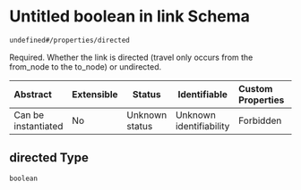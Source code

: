 # Untitled boolean in link Schema

```txt
undefined#/properties/directed
```

Required. Whether the link is directed (travel only occurs from the from_node to the to_node) or undirected.


| Abstract            | Extensible | Status         | Identifiable            | Custom Properties | Additional Properties | Access Restrictions | Defined In                                                              |
| :------------------ | ---------- | -------------- | ----------------------- | :---------------- | --------------------- | ------------------- | ----------------------------------------------------------------------- |
| Can be instantiated | No         | Unknown status | Unknown identifiability | Forbidden         | Allowed               | none                | [link.schema.json\*](../../out/link.schema.json "open original schema") |

## directed Type

`boolean`

